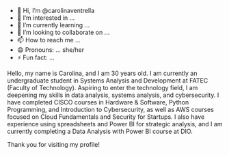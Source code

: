 - 👋 Hi, I’m @carolinaventrella
- 👀 I’m interested in ...
- 🌱 I’m currently learning ... 
- 💞️ I’m looking to collaborate on ...
- 📫 How to reach me ...
- 😄 Pronouns: ... she/her
- ⚡ Fun fact: ...

Hello, my name is Carolina, and I am 30 years old. I am currently an undergraduate student in Systems Analysis and Development at FATEC (Faculty of Technology).
Aspiring to enter the technology field, I am deepening my skills in data analysis, systems analysis, and cybersecurity. I have completed CISCO courses in Hardware & Software, Python Programming, and Introduction to Cybersecurity, as well as AWS courses focused on Cloud Fundamentals and Security for Startups.
I also have experience using spreadsheets and Power BI for strategic analysis, and I am currently completing a Data Analysis with Power BI course at DIO.

Thank you for visiting my profile!
